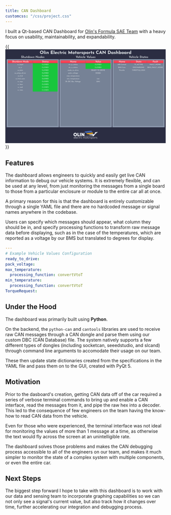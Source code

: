 ```yaml
---
title: CAN Dashboard
customcss: "/css/project.css"
---
```

I built a Qt-based CAN Dashboard for [Olin's Formula SAE Team](https://www.olineelctricmotorsports.com) with a heavy focus on usability, maintainability, and expandability.

{{<img src="images/gui.png" sizes="(min-width: 35em) 700px, 100vw" caption="The dashboard displaying the data from the first day we spun our car's wheels!" >}}

## Features

The dashboard allows engineers to quickly and easily get live CAN information to debug our vehicle systems. It is extremely flexible, and can be used at any level, from just monitoring the messages from a single board to those from a particular enclosure or module to the entire car all at once.

A primary reason for this is that the dashboard is entirely customizable through a single YAML file and there are no hardcoded message or signal names anywhere in the codebase.

Users can specify which messages should appear, what column they should be in, and specify processing functions to transform raw message data before displaying, such as in the case of the temperatures, which are reported as a voltage by our BMS but translated to degrees for display.

```yaml
---
# Example Vehicle Values Configuration
ready_to_drive:
pack_voltage:
max_temperature:
  processing_function: convertVtoT
min_temperature:
  processing_function: convertVtoT
TorqueRequest:
```

## Under the Hood

The dashboard was primarily built using __Python__.

On the backend, the `python-can` and `cantools` libraries are used to receive raw CAN messages through a CAN dongle and parse them using our custom DBC (CAN Database) file. The system natively supports a few different types of dongles (including socketcan, seeedstudio, and slcand) through command line arguments to accomodate their usage on our team.

These then update state dictionaries created from the specifications in the YAML file and pass them on to the GUI, created with PyQt 5.

## Motivation

Prior to the dasboard's creation, getting CAN data off of the car required a series of verbose terminal commands to bring up and enable a CAN interface, read the messages from it, and pipe the raw hex into a decoder. This led to the consequence of few engineers on the team having the know-how to read CAN data from the vehicle.

Even for those who were experienced, the terminal interface was not ideal for monitoring the values of more than 1 message at a time, as otherwise the text would fly across the screen at an unintelligible rate.

The dashboard solves those problems and makes the CAN debugging process accessible to all of the engineers on our team, and makes it much simpler to monitor the state of a complex system with multiple components, or even the entire car.

## Next Steps

The biggest step forward I hope to take with this dashboard is to work with our data and sensing team to incorporate graphing capabilities so we can not only see a signal's current value, but also track how it changes over time, further accelerating our integration and debugging process.

